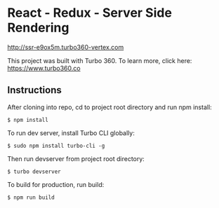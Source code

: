# React - Redux - Server Side Rendering

http://ssr-e9ox5m.turbo360-vertex.com

This project was built with Turbo 360. To learn more, click here: https://www.turbo360.co

## Instructions
After cloning into repo, cd to project root directory and run npm install:

```
$ npm install
```

To run dev server, install Turbo CLI globally:

```
$ sudo npm install turbo-cli -g
```

Then run devserver from project root directory:

```
$ turbo devserver
```

To build for production, run build:

```
$ npm run build
```

